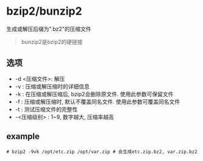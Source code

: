 # bzip2/bunzip2
生成或解压后缀为".bz2"的压缩文件

> bunzip2是bzip2的硬链接

## 选项
- -d <压缩文件>: 解压
- -v : 压缩或解压缩时的详细信息 
- -k : 在压缩或解压缩后, bzip2会删除原文件. 使用此参数可保留文件 
- -f :  压缩或解压缩时, 默认不覆盖同名文件. 使用此参数可覆盖同名文件
- -t : 测试压缩文件的完整性 
- -<压缩级别> : 1~9, 数字越大, 压缩率越高

## example
```
# bzip2 -9vk /opt/etc.zip /opt/var.zip # 会生成etc.zip.bz2, var.zip.bz2
```